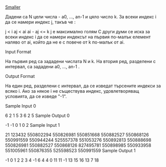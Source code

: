 [Smaller](https://www.hackerrank.com/contests/sda-hw-7/challenges/numbers-13-1)

Дадени са N цели числа - a0, ..., an-1 и цяло число k. За всеки индекс i да се намери индекс j, такъв че :

j < i
aj < ai
ai - aj <= k
j e максимално голям
С други думи се иска за всеки индекс i да се намери индексът на първия по-малък елемент наляво от ai, който да не е с повече от k по-малък от ai.

Input Format

На първия ред са зададени числата N и k. На втория ред, разделени с интервал, са зададени a0, ..., an-1 .

Output Format

На един ред, разделени с интервал, да се изведат търсените индекси за всяко i. Ако за някое i не съществува индекс, удовлетворяващ условията, да се изведе "-1".

Sample Input 0

6 2
1 5 3 6 2 5
Sample Output 0

-1 -1 0 1 0 2
Sample Input 1

21 123432
550802294 550826981 550851668 550882527 550868126 550991559 550944244 525557378 551053276 550892813 550888698 550826981 550882527 550868126 827495781 550898985 550933958 551005961 550876355 525598523 550991559
Sample Output 1

-1 0 1 2 2 3 4 -1 6 4 4 0 11 11 -1 13 15 16 13 7 18 
